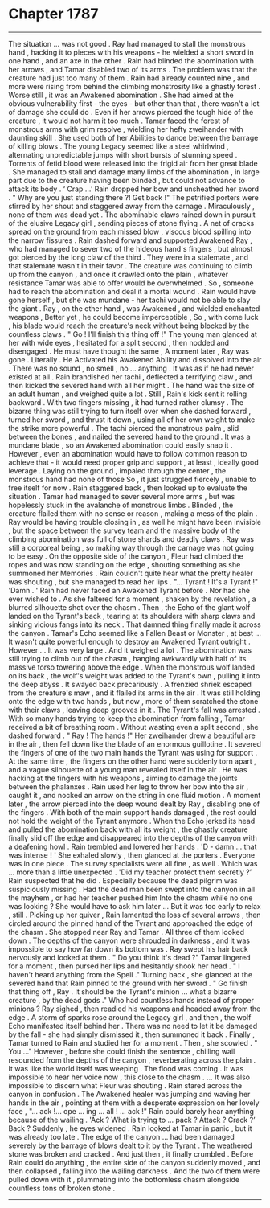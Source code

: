 
# Chapter 1787


---

The situation ... was not good .
Ray had managed to stall the monstrous hand , hacking it to pieces with his weapons - he wielded a short sword in one hand , and an axe in the other . Rain had blinded the abomination with her arrows , and Tamar disabled two of its arms .
The problem was that the creature had just too many of them . Rain had already counted nine , and more were rising from behind the climbing monstrosity like a ghastly forest .
Worse still , it was an Awakened abomination . She had aimed at the obvious vulnerability first - the eyes - but other than that , there wasn't a lot of damage she could do . Even if her arrows pierced the tough hide of the creature , it would not harm it too much .
Tamar faced the forest of monstrous arms with grim resolve , wielding her hefty zweihander with daunting skill . She used both of her Abilities to dance between the barrage of killing blows . The young Legacy seemed like a steel whirlwind , alternating unpredictable jumps with short bursts of stunning speed . Torrents of fetid blood were released into the frigid air from her great blade .
She managed to stall and damage many limbs of the abomination , in large part due to the creature having been blinded , but could not advance to attack its body .
‘ Crap …’
Rain dropped her bow and unsheathed her sword .
" Why are you just standing there ?! Get back !"
The petrified porters were stirred by her shout and staggered away from the carnage . Miraculously , none of them was dead yet .
The abominable claws rained down in pursuit of the elusive Legacy girl , sending pieces of stone flying . A net of cracks spread on the ground from each missed blow , viscous blood spilling into the narrow fissures .
Rain dashed forward and supported Awakened Ray , who had managed to sever two of the hideous hand's fingers , but almost got pierced by the long claw of the third .
They were in a stalemate , and that stalemate wasn't in their favor . The creature was continuing to climb up from the canyon , and once it crawled onto the plain , whatever resistance Tamar was able to offer would be overwhelmed .
So , someone had to reach the abomination and deal it a mortal wound . Rain would have gone herself , but she was mundane - her tachi would not be able to slay the giant .
Ray , on the other hand , was Awakened , and wielded enchanted weapons , Better yet , he could become imperceptible , So , with come luck , his blade would reach the creature's neck without being blocked by the countless claws .
" Go ! I'll finish this thing off !"
The young man glanced at her with wide eyes , hesitated for a split second , then nodded and disengaged . He must have thought the same , A moment later , Ray was gone .
Literally .
He Activated his Awakened Ability and dissolved into the air . There was no sound , no smell , no ... anything . It was as if he had never existed at all .
Rain brandished her tachi , deflected a terrifying claw , and then kicked the severed hand with all her might .
The hand was the size of an adult human , and weighed quite a lot . Still , Rain's kick sent it rolling backward .
With two fingers missing , it had turned rather clumsy . The bizarre thing was still trying to turn itself over when she dashed forward , turned her sword , and thrust it down , using all of her own weight to make the strike more powerful .
The tachi pierced the monstrous palm , slid between the bones , and nailed the severed hand to the ground .
It was a mundane blade , so an Awakened abomination could easily snap it . However , even an abomination would have to follow common reason to achieve that - it would need proper grip and support , at least , ideally good leverage . Laying on the ground , impaled through the center , the monstrous hand had none of those So , it just struggled fiercely , unable to free itself for now .
Rain staggered back , then looked up to evaluate the situation .
Tamar had managed to sever several more arms , but was hopelessly stuck in the avalanche of monstrous limbs . Blinded , the creature flailed them with no sense or reason , making a mess of the plain .
Ray would be having trouble closing in , as well he might have been invisible , but the space between the survey team and the massive body of the climbing abomination was full of stone shards and deadly claws . Ray was still a corporeal being , so making way through the carnage was not going to be easy .
On the opposite side of the canyon , Fleur had climbed the ropes and was now standing on the edge , shouting something as she summoned her Memories .
Rain couldn't quite hear what the pretty healer was shouting , but she managed to read her lips .
"... Tyrant ! It's a Tyrant !"
'Damn . '
Rain had never faced an Awakened Tyrant before . Nor had she ever wished to .
As she faltered for a moment , shaken by the revelation , a blurred silhouette shot over the chasm .
Then , the Echo of the glant wolf landed on the Tyrant's back , tearing at its shoulders with sharp claws and sinking vicious fangs into its neck .
That damned thing finally made it across the canyon .
Tamar's Echo seemed like a Fallen Beast or Monster , at best ... It wasn't quite powerful enough to destroy an Awakened Tyrant outright .
However ...
It was very large . And it weighed a lot .
The abomination was still trying to climb out of the chasm , hanging awkwardly with half of its massive torso towering above the edge . When the monstrous wolf landed on its back , the wolf's weight was added to the Tyrant's own , pulling it into the deep abyss .
It swayed back precariously .
A frenzied shriek escaped from the creature's maw , and it flailed its arms in the air . It was still holding onto the edge with two hands , but now , more of them scratched the stone with their claws , leaving deep grooves in it .
The Tyrant's fall was arrested .
With so many hands trying to keep the abomination from falling , Tamar received a bit of breathing room .
Without wasting even a split second , she dashed forward .
" Ray ! The hands !"
Her zweihander drew a beautiful are in the air , then fell down like the blade of an enormous guillotine . It severed the fingers of one of the two main hands the Tyrant was using for support .
At the same time , the fingers on the other hand were suddenly torn apart , and a vague silhouette of a young man revealed itself in the air . He was hacking at the fingers with his weapons , aiming to damage the joints between the phalanxes .
Rain used her leg to throw her bow into the air , caught it , and nocked an arrow on the string in one fluid motion . A moment later , the arrow pierced into the deep wound dealt by Ray , disabling one of the fingers .
With both of the main support hands damaged , the rest could not hold the weight of the Tyrant anymore . When the Echo jerked its head and pulled the abomination back with all its weight , the ghastly creature finally slid off the edge and disappeared into the depths of the canyon with a deafening howl .
Rain trembled and lowered her hands .
'D - damn ... that was intense ! '
She exhaled slowly , then glanced at the porters .
Everyone was in one piece . The survey specialists were all fine , as well .
Which was ... more than a little unexpected .
'Did my teacher protect them secretly ?’
Rain suspected that he did . Especially because the dead pilgrim was suspiciously missing .
Had the dead man been swept into the canyon in all the mayhem , or had her teacher pushed him Into the chasm while no one was looking ?
She would have to ask him later ...
But it was too early to relax , still .
Picking up her quiver , Rain lamented the loss of several arrows , then circled around the pinned hand of the Tyrant and approached the edge of the chasm .
She stopped near Ray and Tamar . All three of them looked down .
The depths of the canyon were shrouded in darkness , and it was impossible to say how far down its bottom was .
Ray swept his hair back nervously and looked at them .
" Do you think it's dead ?"
Tamar lingered for a moment , then pursed her lips and hesitantly shook her head .
" I haven't heard anything from the Spell ."
Turning back , she glanced at the severed hand that Rain pinned to the ground with her sword .
" Go finish that thing off , Ray . It should be the Tyrant's minion ... what a bizarre creature , by the dead gods ."
Who had countless hands instead of proper minions ?
Ray sighed , then readied his weapons and headed away from the edge .
A storm of sparks rose around the Legacy girl , and then , the wolf Echo manifested itself behind her . There was no need to let it be damaged by the fall - she had simply dismissed it , then summoned it back .
Finally , Tamar turned to Rain and studied her for a moment .
Then , she scowled .
" You ..."
However , before she could finish the sentence , chilling wail resounded from the depths of the canyon , reverberating across the plain . It was like the world itself was weeping .
The flood was coming .
It was impossible to hear her voice now , this close to the chasm .
... It was also impossible to discern what Fleur was shouting .
Rain stared across the canyon in confusion . The Awakened healer was jumping and waving her hands in the air , pointing at them with a desperate expression on her lovely face ,
"... ack !... ope ... ing ... all ! ... ack !"
Rain could barely hear anything because of the wailing .
'Ack ? What is trying to ... pack ? Attack ? Crack ?’
Back ?
Suddenly , he eyes widened .
Rain looked at Tamar in panic , but it was already too late .
The edge of the canyon ... had been damaged severely by the barrage of blows dealt to it by the Tyrant . The weathered stone was broken and cracked .
And just then , it finally crumbled .
Before Rain could do anything , the entire side of the canyon suddenly moved , and then collapsed , falling into the wailing darkness .
And the two of them were pulled down with it , plummeting into the bottomless chasm alongside countless tons of broken stone .

---

